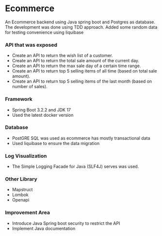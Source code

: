 # Ecommerce
An Ecommerce backend using Java spring boot and Postgres as database. The development was done using TDD approach. 
Added some random data for testing convenience using liquibase  

### API that was exposed
- Create an API to return the wish list of a customer.
- Create an API to return the total sale amount of the current day.
- Create an API to return the max sale day of a certain time range.
- Create an API to return top 5 selling items of all time (based on total sale amount).
- Create an API to return top 5 selling items of the last month (based on number of sales).

### Framework 
- Spring Boot 3.2.2 and JDK 17
- Used the latest docker version

### Database 
- PostGRE SQL was used as ecommerce has mostly transactional data 
- Used liquibase to ensure the data migration 

### Log Visualization
- The Simple Logging Facade for Java (SLF4J) serves was used.

### Other Library 
- Mapstruct
- Lombok
- Openapi

### Improvement Area
- Introduce Java Spring boot security to restrict the API
- Implement Java documentation